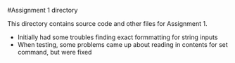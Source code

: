 #Assignment 1 directory

This directory contains source code and other files for Assignment 1.

- Initially had some troubles finding exact formmatting for string inputs
- When testing, some problems came up about reading in contents for set command, but were fixed